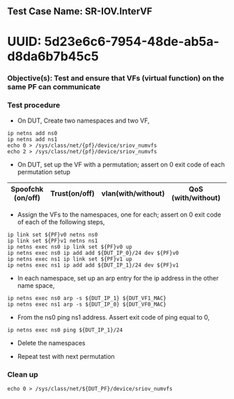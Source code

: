 
## Test Case Name: SR-IOV.InterVF
# UUID: 5d23e6c6-7954-48de-ab5a-d8da6b7b45c5

### Objective(s): Test and ensure that VFs (virtual function) on the same PF can communicate

### Test procedure

* On DUT, Create two namespaces and two VF,
```
ip netns add ns0
ip netns add ns1
echo 0 > /sys/class/net/{pf}/device/sriov_numvfs
echo 2 > /sys/class/net/{pf}/device/sriov_numvfs
```

* On DUT, set up the VF with a permutation; assert on 0 exit code of each permutation setup

| Spoofchk (on/off) | Trust(on/off) | vlan(with/without) | QoS (with/without) | max_tx_rate (with/without) |
| --- | --- | --- | --- | --- |

* Assign the VFs to the namespaces, one for each; assert on 0 exit code of each of the following steps,
```
ip link set ${PF}v0 netns ns0
ip link set ${PF}v1 netns ns1
ip netns exec ns0 ip link set ${PF}v0 up
ip netns exec ns0 ip add add ${DUT_IP_0}/24 dev ${PF}v0
ip netns exec ns1 ip link set ${PF}v1 up
ip netns exec ns1 ip add add ${DUT_IP_1}/24 dev ${PF}v1
```

* In each namespace, set up an arp entry for the ip address in the other name space,
```
ip netns exec ns0 arp -s ${DUT_IP_1} ${DUT_VF1_MAC}
ip netns exec ns1 arp -s ${DUT_IP_0} ${DUT_VF0_MAC}
```

* From the ns0 ping ns1 address. Assert exit code of ping equal to 0,
```
ip netns exec ns0 ping ${DUT_IP_1}/24
```

* Delete the namespaces

* Repeat test with next permutation

### Clean up
```
echo 0 > /sys/class/net/${DUT_PF}/device/sriov_numvfs
```
